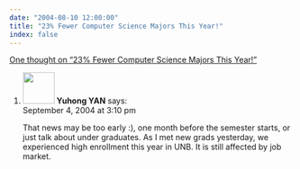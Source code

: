 ```yaml
---
date: "2004-08-10 12:00:00"
title: "23% Fewer Computer Science Majors This Year!"
index: false
---
```


[One thought on &ldquo;23% Fewer Computer Science Majors This Year!&rdquo;](/lemire/blog/2004/08-10-23-fewer-computer-science-majors-this-year)

<ol class="comment-list">
<li id="comment-155" class="comment even thread-even depth-1">
<div class="comment-author vcard">
<img alt src="https://secure.gravatar.com/avatar/673f1b9729b3cbeb731f76d3bf9692b9?s=56&#038;d=mm&#038;r=g" srcset="https://secure.gravatar.com/avatar/673f1b9729b3cbeb731f76d3bf9692b9?s=112&#038;d=mm&#038;r=g 2x" class="avatar avatar-56 photo" height="56" width="56" decoding="async" /> <b class="fn">Yuhong YAN</b> <span class="says">says:</span> </div>
<div class="comment-metadata"><time datetime="2004-09-04T15:10:00+00:00">September 4, 2004 at 3:10 pm</time></a> </div>
<div class="comment-content">
<p>That news may be too early :), one month before the semester starts, or just talk about under graduates. As I met new grads yesterday, we experienced high enrollment this year in UNB. It is still affected by job market.</p>
</div>
</li>
</ol>
